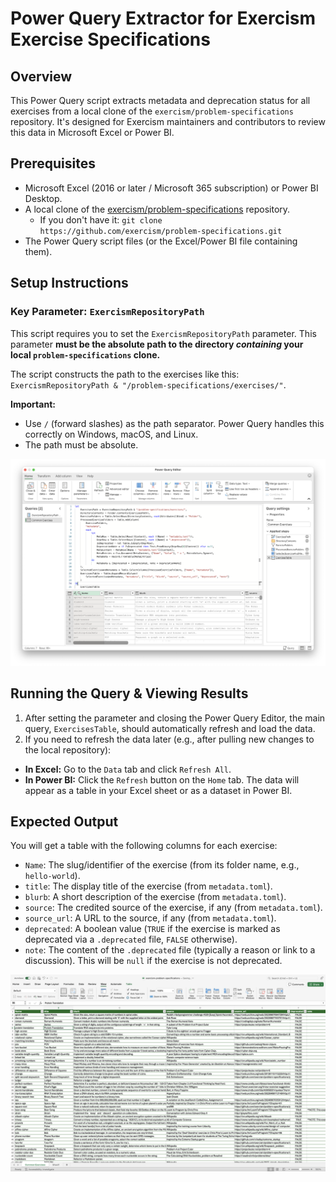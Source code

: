 # Power Query Extractor for Exercism Exercise Specifications

## Overview

This Power Query script extracts metadata and deprecation status for all exercises from a local clone of the `exercism/problem-specifications` repository. It's designed for Exercism maintainers and contributors to review this data in Microsoft Excel or Power BI.

## Prerequisites

* Microsoft Excel (2016 or later / Microsoft 365 subscription) or Power BI Desktop.
* A local clone of the [exercism/problem-specifications](https://github.com/exercism/problem-specifications) repository.
  * If you don't have it: `git clone https://github.com/exercism/problem-specifications.git`
* The Power Query script files (or the Excel/Power BI file containing them).

## Setup Instructions

### Key Parameter: `ExercismRepositoryPath`

This script requires you to set the `ExercismRepositoryPath` parameter. This parameter **must be the absolute path to the directory *containing* your local `problem-specifications` clone.**

The script constructs the path to the exercises like this: `ExercismRepositoryPath & "/problem-specifications/exercises/"`.

**Important:**
* Use `/` (forward slashes) as the path separator. Power Query handles this correctly on Windows, macOS, and Linux.
* The path must be absolute.

![power-query-editor.png](../../assets/power-query-editor.png)

## Running the Query & Viewing Results

1.  After setting the parameter and closing the Power Query Editor, the main query, `ExercisesTable`, should automatically refresh and load the data.
2.  If you need to refresh the data later (e.g., after pulling new changes to the local repository):
  * **In Excel:** Go to the `Data` tab and click `Refresh All`.
  * **In Power BI:** Click the `Refresh` button on the `Home` tab.
    The data will appear as a table in your Excel sheet or as a dataset in Power BI.

## Expected Output

You will get a table with the following columns for each exercise:

* `Name`: The slug/identifier of the exercise (from its folder name, e.g., `hello-world`).
* `title`: The display title of the exercise (from `metadata.toml`).
* `blurb`: A short description of the exercise (from `metadata.toml`).
* `source`: The credited source of the exercise, if any (from `metadata.toml`).
* `source_url`: A URL to the source, if any (from `metadata.toml`).
* `deprecated`: A boolean value (`TRUE` if the exercise is marked as deprecated via a `.deprecated` file, `FALSE` otherwise).
* `note`: The content of the `.deprecated` file (typically a reason or link to a discussion). This will be `null` if the exercise is not deprecated.

![common-exercises.png](../../assets/common-exercises.png)
